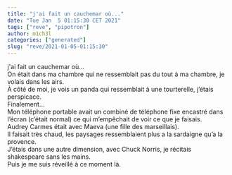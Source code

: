 ```yaml
---
title: "j'ai fait un cauchemar où..."
date: "Tue Jan  5 01:15:30 CET 2021"
tags: ["reve", "pipotron"]
author: m1ch3l
categories: ["generated"]
slug: "reve/2021-01-05-01:15:30"
---
```


j'ai fait un cauchemar où...<br>
On était dans ma chambre qui ne ressemblait pas du tout à ma chambre, je volais dans les airs.<br>
À côté de moi, je vois un panda qui ressemblait à une tourterelle, j’étais perspicace.<br>
Finalement...<br>
Mon téléphone portable avait un combiné de téléphone fixe encastré dans l’écran (c’était normal) ce qui m’empêchait de voir ce que je faisais.<br>
Audrey Carmes était avec Maeva (une fille des marseillais).<br>
Il faisait très chaud, les paysages ressemblaient plus a la sardaigne qu’a la provence.<br>
J’étais dans une autre dimension, avec Chuck Norris, je récitais shakespeare sans les mains.<br>
Puis je me suis réveillé à ce moment là.<br>
